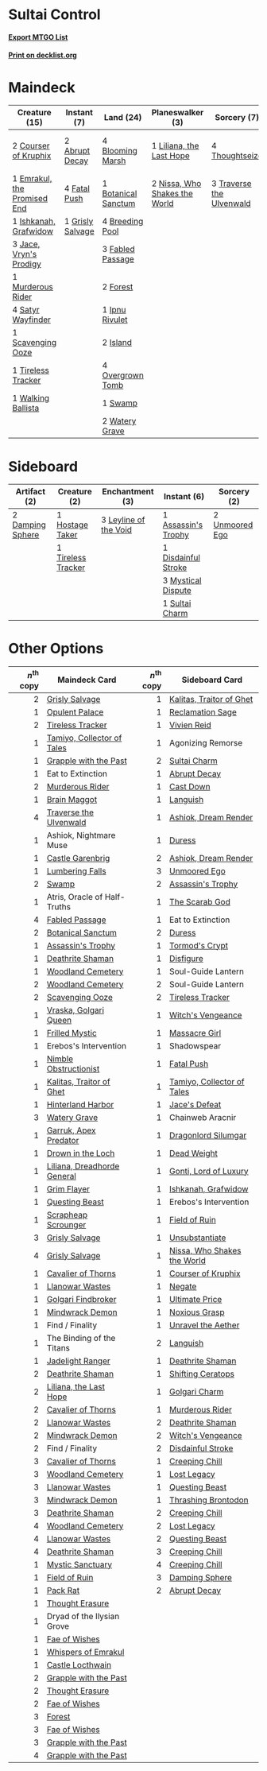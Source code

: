 # Sultai Control

#### [Export MTGO List](../collection/Sultai%20Control/Sultai%20Control.txt)
#### [Print on decklist.org](http://decklist.org/?deckmain=2%09Abrupt%20Decay%0A4%09Blooming%20Marsh%0A1%09Botanical%20Sanctum%0A4%09Breeding%20Pool%0A2%09Courser%20of%20Kruphix%0A1%09Emrakul,%20the%20Promised%20End%0A3%09Fabled%20Passage%0A4%09Fatal%20Push%0A2%09Forest%0A1%09Grisly%20Salvage%0A1%09Ipnu%20Rivulet%0A1%09Ishkanah,%20Grafwidow%0A2%09Island%0A3%09Jace,%20Vryn's%20Prodigy%0A1%09Liliana,%20the%20Last%20Hope%0A1%09Murderous%20Rider%0A2%09Nissa,%20Who%20Shakes%20the%20World%0A4%09Overgrown%20Tomb%0A4%09Satyr%20Wayfinder%0A1%09Scavenging%20Ooze%0A1%09Swamp%0A4%09Thoughtseize%0A1%09Tireless%20Tracker%0A3%09Traverse%20the%20Ulvenwald%0A4%09Uro,%20Titan%20of%20Nature's%20Wrath%0A1%09Walking%20Ballista%0A2%09Watery%20Grave&deckside=1%09Assassin's%20Trophy%0A2%09Damping%20Sphere%0A1%09Disdainful%20Stroke%0A1%09Hostage%20Taker%0A3%09Leyline%20of%20the%20Void%0A3%09Mystical%20Dispute%0A1%09Sultai%20Charm%0A1%09Tireless%20Tracker%0A2%09Unmoored%20Ego)
# Maindeck

|                                            Creature (15)                                             |                                        Instant (7)                                        |                                          Land (24)                                           |                                            Planeswalker (3)                                            |                                            Sorcery (7)                                            |         Unknown (4)          |
|------------------------------------------------------------------------------------------------------|-------------------------------------------------------------------------------------------|----------------------------------------------------------------------------------------------|--------------------------------------------------------------------------------------------------------|---------------------------------------------------------------------------------------------------|------------------------------|
|2 [Courser of Kruphix](http://gatherer.wizards.com/Pages/Card/Details.aspx?multiverseid=442153)       |2 [Abrupt Decay](http://gatherer.wizards.com/Pages/Card/Details.aspx?multiverseid=456061)  |4 [Blooming Marsh](http://gatherer.wizards.com/Pages/Card/Details.aspx?multiverseid=417816)   |1 [Liliana, the Last Hope](http://gatherer.wizards.com/Pages/Card/Details.aspx?multiverseid=414388)     |4 [Thoughtseize](http://gatherer.wizards.com/Pages/Card/Details.aspx?multiverseid=438676)          |4 Uro, Titan of Nature's Wrath|
|1 [Emrakul, the Promised End](http://gatherer.wizards.com/Pages/Card/Details.aspx?multiverseid=414295)|4 [Fatal Push](http://gatherer.wizards.com/Pages/Card/Details.aspx?multiverseid=423724)    |1 [Botanical Sanctum](http://gatherer.wizards.com/Pages/Card/Details.aspx?multiverseid=417817)|2 [Nissa, Who Shakes the World](http://gatherer.wizards.com/Pages/Card/Details.aspx?multiverseid=461096)|3 [Traverse the Ulvenwald](http://gatherer.wizards.com/Pages/Card/Details.aspx?multiverseid=409998)|                              |
|1 [Ishkanah, Grafwidow](http://gatherer.wizards.com/Pages/Card/Details.aspx?multiverseid=414463)      |1 [Grisly Salvage](http://gatherer.wizards.com/Pages/Card/Details.aspx?multiverseid=405253)|4 [Breeding Pool](http://gatherer.wizards.com/Pages/Card/Details.aspx?multiverseid=97088)     |                                                                                                        |                                                                                                   |                              |
|3 [Jace, Vryn's Prodigy](http://gatherer.wizards.com/Pages/Card/Details.aspx?multiverseid=398434)     |                                                                                           |3 [Fabled Passage](http://gatherer.wizards.com/Pages/Card/Details.aspx?multiverseid=473206)   |                                                                                                        |                                                                                                   |                              |
|1 [Murderous Rider](http://gatherer.wizards.com/Pages/Card/Details.aspx?multiverseid=473059)          |                                                                                           |2 [Forest](http://gatherer.wizards.com/Pages/Card/Details.aspx?multiverseid=439860)           |                                                                                                        |                                                                                                   |                              |
|4 [Satyr Wayfinder](http://gatherer.wizards.com/Pages/Card/Details.aspx?multiverseid=378508)          |                                                                                           |1 [Ipnu Rivulet](http://gatherer.wizards.com/Pages/Card/Details.aspx?multiverseid=430869)     |                                                                                                        |                                                                                                   |                              |
|1 [Scavenging Ooze](http://gatherer.wizards.com/Pages/Card/Details.aspx?multiverseid=420783)          |                                                                                           |2 [Island](http://gatherer.wizards.com/Pages/Card/Details.aspx?multiverseid=439857)           |                                                                                                        |                                                                                                   |                              |
|1 [Tireless Tracker](http://gatherer.wizards.com/Pages/Card/Details.aspx?multiverseid=409997)         |                                                                                           |4 [Overgrown Tomb](http://gatherer.wizards.com/Pages/Card/Details.aspx?multiverseid=405103)   |                                                                                                        |                                                                                                   |                              |
|1 [Walking Ballista](http://gatherer.wizards.com/Pages/Card/Details.aspx?multiverseid=423848)         |                                                                                           |1 [Swamp](http://gatherer.wizards.com/Pages/Card/Details.aspx?multiverseid=439858)            |                                                                                                        |                                                                                                   |                              |
|                                                                                                      |                                                                                           |2 [Watery Grave](http://gatherer.wizards.com/Pages/Card/Details.aspx?multiverseid=405114)     |                                                                                                        |                                                                                                   |                              |


# Sideboard

|                                       Artifact (2)                                        |                                        Creature (2)                                         |                                        Enchantment (3)                                         |                                         Instant (6)                                          |                                       Sorcery (2)                                       |
|-------------------------------------------------------------------------------------------|---------------------------------------------------------------------------------------------|------------------------------------------------------------------------------------------------|----------------------------------------------------------------------------------------------|-----------------------------------------------------------------------------------------|
|2 [Damping Sphere](http://gatherer.wizards.com/Pages/Card/Details.aspx?multiverseid=443101)|1 [Hostage Taker](http://gatherer.wizards.com/Pages/Card/Details.aspx?multiverseid=435379)   |3 [Leyline of the Void](http://gatherer.wizards.com/Pages/Card/Details.aspx?multiverseid=107682)|1 [Assassin's Trophy](http://gatherer.wizards.com/Pages/Card/Details.aspx?multiverseid=452902)|2 [Unmoored Ego](http://gatherer.wizards.com/Pages/Card/Details.aspx?multiverseid=452962)|
|                                                                                           |1 [Tireless Tracker](http://gatherer.wizards.com/Pages/Card/Details.aspx?multiverseid=409997)|                                                                                                |1 [Disdainful Stroke](http://gatherer.wizards.com/Pages/Card/Details.aspx?multiverseid=420705)|                                                                                         |
|                                                                                           |                                                                                             |                                                                                                |3 [Mystical Dispute](http://gatherer.wizards.com/Pages/Card/Details.aspx?multiverseid=473020) |                                                                                         |
|                                                                                           |                                                                                             |                                                                                                |1 [Sultai Charm](http://gatherer.wizards.com/Pages/Card/Details.aspx?multiverseid=386676)     |                                                                                         |


# Other Options

|*n*<sup>th</sup> copy|                                            Maindeck Card                                             |*n*<sup>th</sup> copy|                                            Sideboard Card                                            |
|--------------------:|------------------------------------------------------------------------------------------------------|--------------------:|------------------------------------------------------------------------------------------------------|
|                    2|[Grisly Salvage](http://gatherer.wizards.com/Pages/Card/Details.aspx?multiverseid=405253)             |                    1|[Kalitas, Traitor of Ghet](http://gatherer.wizards.com/Pages/Card/Details.aspx?multiverseid=407596)   |
|                    1|[Opulent Palace](http://gatherer.wizards.com/Pages/Card/Details.aspx?multiverseid=420930)             |                    1|[Reclamation Sage](http://gatherer.wizards.com/Pages/Card/Details.aspx?multiverseid=389651)           |
|                    2|[Tireless Tracker](http://gatherer.wizards.com/Pages/Card/Details.aspx?multiverseid=409997)           |                    1|[Vivien Reid](http://gatherer.wizards.com/Pages/Card/Details.aspx?multiverseid=447344)                |
|                    1|[Tamiyo, Collector of Tales](http://gatherer.wizards.com/Pages/Card/Details.aspx?multiverseid=461147) |                    1|Agonizing Remorse                                                                                     |
|                    1|[Grapple with the Past](http://gatherer.wizards.com/Pages/Card/Details.aspx?multiverseid=451103)      |                    2|[Sultai Charm](http://gatherer.wizards.com/Pages/Card/Details.aspx?multiverseid=386676)               |
|                    1|Eat to Extinction                                                                                     |                    1|[Abrupt Decay](http://gatherer.wizards.com/Pages/Card/Details.aspx?multiverseid=456061)               |
|                    2|[Murderous Rider](http://gatherer.wizards.com/Pages/Card/Details.aspx?multiverseid=473059)            |                    1|[Cast Down](http://gatherer.wizards.com/Pages/Card/Details.aspx?multiverseid=442969)                  |
|                    1|[Brain Maggot](http://gatherer.wizards.com/Pages/Card/Details.aspx?multiverseid=380382)               |                    1|[Languish](http://gatherer.wizards.com/Pages/Card/Details.aspx?multiverseid=420731)                   |
|                    4|[Traverse the Ulvenwald](http://gatherer.wizards.com/Pages/Card/Details.aspx?multiverseid=409998)     |                    1|[Ashiok, Dream Render](http://gatherer.wizards.com/Pages/Card/Details.aspx?multiverseid=461155)       |
|                    1|Ashiok, Nightmare Muse                                                                                |                    1|[Duress](http://gatherer.wizards.com/Pages/Card/Details.aspx?multiverseid=14557)                      |
|                    1|[Castle Garenbrig](http://gatherer.wizards.com/Pages/Card/Details.aspx?multiverseid=473202)           |                    2|[Ashiok, Dream Render](http://gatherer.wizards.com/Pages/Card/Details.aspx?multiverseid=461155)       |
|                    1|[Lumbering Falls](http://gatherer.wizards.com/Pages/Card/Details.aspx?multiverseid=401943)            |                    3|[Unmoored Ego](http://gatherer.wizards.com/Pages/Card/Details.aspx?multiverseid=452962)               |
|                    2|[Swamp](http://gatherer.wizards.com/Pages/Card/Details.aspx?multiverseid=439858)                      |                    2|[Assassin's Trophy](http://gatherer.wizards.com/Pages/Card/Details.aspx?multiverseid=452902)          |
|                    1|Atris, Oracle of Half-Truths                                                                          |                    1|[The Scarab God](http://gatherer.wizards.com/Pages/Card/Details.aspx?multiverseid=430834)             |
|                    4|[Fabled Passage](http://gatherer.wizards.com/Pages/Card/Details.aspx?multiverseid=473206)             |                    1|Eat to Extinction                                                                                     |
|                    2|[Botanical Sanctum](http://gatherer.wizards.com/Pages/Card/Details.aspx?multiverseid=417817)          |                    2|[Duress](http://gatherer.wizards.com/Pages/Card/Details.aspx?multiverseid=14557)                      |
|                    1|[Assassin's Trophy](http://gatherer.wizards.com/Pages/Card/Details.aspx?multiverseid=452902)          |                    1|[Tormod's Crypt](http://gatherer.wizards.com/Pages/Card/Details.aspx?multiverseid=389723)             |
|                    1|[Deathrite Shaman](http://gatherer.wizards.com/Pages/Card/Details.aspx?multiverseid=413757)           |                    1|[Disfigure](http://gatherer.wizards.com/Pages/Card/Details.aspx?multiverseid=442076)                  |
|                    1|[Woodland Cemetery](http://gatherer.wizards.com/Pages/Card/Details.aspx?multiverseid=443136)          |                    1|Soul-Guide Lantern                                                                                    |
|                    2|[Woodland Cemetery](http://gatherer.wizards.com/Pages/Card/Details.aspx?multiverseid=443136)          |                    2|Soul-Guide Lantern                                                                                    |
|                    2|[Scavenging Ooze](http://gatherer.wizards.com/Pages/Card/Details.aspx?multiverseid=420783)            |                    2|[Tireless Tracker](http://gatherer.wizards.com/Pages/Card/Details.aspx?multiverseid=409997)           |
|                    1|[Vraska, Golgari Queen](http://gatherer.wizards.com/Pages/Card/Details.aspx?multiverseid=452963)      |                    1|[Witch's Vengeance](http://gatherer.wizards.com/Pages/Card/Details.aspx?multiverseid=473073)          |
|                    1|[Frilled Mystic](http://gatherer.wizards.com/Pages/Card/Details.aspx?multiverseid=457318)             |                    1|[Massacre Girl](http://gatherer.wizards.com/Pages/Card/Details.aspx?multiverseid=461026)              |
|                    1|Erebos's Intervention                                                                                 |                    1|Shadowspear                                                                                           |
|                    1|[Nimble Obstructionist](http://gatherer.wizards.com/Pages/Card/Details.aspx?multiverseid=430729)      |                    1|[Fatal Push](http://gatherer.wizards.com/Pages/Card/Details.aspx?multiverseid=423724)                 |
|                    1|[Kalitas, Traitor of Ghet](http://gatherer.wizards.com/Pages/Card/Details.aspx?multiverseid=407596)   |                    1|[Tamiyo, Collector of Tales](http://gatherer.wizards.com/Pages/Card/Details.aspx?multiverseid=461147) |
|                    1|[Hinterland Harbor](http://gatherer.wizards.com/Pages/Card/Details.aspx?multiverseid=443128)          |                    1|[Jace's Defeat](http://gatherer.wizards.com/Pages/Card/Details.aspx?multiverseid=430727)              |
|                    3|[Watery Grave](http://gatherer.wizards.com/Pages/Card/Details.aspx?multiverseid=405114)               |                    1|Chainweb Aracnir                                                                                      |
|                    1|[Garruk, Apex Predator](http://gatherer.wizards.com/Pages/Card/Details.aspx?multiverseid=383251)      |                    1|[Dragonlord Silumgar](http://gatherer.wizards.com/Pages/Card/Details.aspx?multiverseid=394550)        |
|                    1|[Drown in the Loch](http://gatherer.wizards.com/Pages/Card/Details.aspx?multiverseid=473150)          |                    1|[Dead Weight](http://gatherer.wizards.com/Pages/Card/Details.aspx?multiverseid=452817)                |
|                    1|[Liliana, Dreadhorde General](http://gatherer.wizards.com/Pages/Card/Details.aspx?multiverseid=461024)|                    1|[Gonti, Lord of Luxury](http://gatherer.wizards.com/Pages/Card/Details.aspx?multiverseid=417657)      |
|                    1|[Grim Flayer](http://gatherer.wizards.com/Pages/Card/Details.aspx?multiverseid=414489)                |                    1|[Ishkanah, Grafwidow](http://gatherer.wizards.com/Pages/Card/Details.aspx?multiverseid=414463)        |
|                    1|[Questing Beast](http://gatherer.wizards.com/Pages/Card/Details.aspx?multiverseid=473133)             |                    1|Erebos's Intervention                                                                                 |
|                    1|[Scrapheap Scrounger](http://gatherer.wizards.com/Pages/Card/Details.aspx?multiverseid=417804)        |                    1|[Field of Ruin](http://gatherer.wizards.com/Pages/Card/Details.aspx?multiverseid=435415)              |
|                    3|[Grisly Salvage](http://gatherer.wizards.com/Pages/Card/Details.aspx?multiverseid=405253)             |                    1|[Unsubstantiate](http://gatherer.wizards.com/Pages/Card/Details.aspx?multiverseid=414374)             |
|                    4|[Grisly Salvage](http://gatherer.wizards.com/Pages/Card/Details.aspx?multiverseid=405253)             |                    1|[Nissa, Who Shakes the World](http://gatherer.wizards.com/Pages/Card/Details.aspx?multiverseid=461096)|
|                    1|[Cavalier of Thorns](http://gatherer.wizards.com/Pages/Card/Details.aspx?multiverseid=466921)         |                    1|[Courser of Kruphix](http://gatherer.wizards.com/Pages/Card/Details.aspx?multiverseid=442153)         |
|                    1|[Llanowar Wastes](http://gatherer.wizards.com/Pages/Card/Details.aspx?multiverseid=129627)            |                    1|[Negate](http://gatherer.wizards.com/Pages/Card/Details.aspx?multiverseid=423707)                     |
|                    1|[Golgari Findbroker](http://gatherer.wizards.com/Pages/Card/Details.aspx?multiverseid=452925)         |                    1|[Ultimate Price](http://gatherer.wizards.com/Pages/Card/Details.aspx?multiverseid=394735)             |
|                    1|[Mindwrack Demon](http://gatherer.wizards.com/Pages/Card/Details.aspx?multiverseid=409617)            |                    1|[Noxious Grasp](http://gatherer.wizards.com/Pages/Card/Details.aspx?multiverseid=466864)              |
|                    1|Find / Finality                                                                                       |                    1|[Unravel the Aether](http://gatherer.wizards.com/Pages/Card/Details.aspx?multiverseid=378515)         |
|                    1|The Binding of the Titans                                                                             |                    2|[Languish](http://gatherer.wizards.com/Pages/Card/Details.aspx?multiverseid=420731)                   |
|                    1|[Jadelight Ranger](http://gatherer.wizards.com/Pages/Card/Details.aspx?multiverseid=439793)           |                    1|[Deathrite Shaman](http://gatherer.wizards.com/Pages/Card/Details.aspx?multiverseid=413757)           |
|                    2|[Deathrite Shaman](http://gatherer.wizards.com/Pages/Card/Details.aspx?multiverseid=413757)           |                    1|[Shifting Ceratops](http://gatherer.wizards.com/Pages/Card/Details.aspx?multiverseid=466948)          |
|                    2|[Liliana, the Last Hope](http://gatherer.wizards.com/Pages/Card/Details.aspx?multiverseid=414388)     |                    1|[Golgari Charm](http://gatherer.wizards.com/Pages/Card/Details.aspx?multiverseid=405245)              |
|                    2|[Cavalier of Thorns](http://gatherer.wizards.com/Pages/Card/Details.aspx?multiverseid=466921)         |                    1|[Murderous Rider](http://gatherer.wizards.com/Pages/Card/Details.aspx?multiverseid=473059)            |
|                    2|[Llanowar Wastes](http://gatherer.wizards.com/Pages/Card/Details.aspx?multiverseid=129627)            |                    2|[Deathrite Shaman](http://gatherer.wizards.com/Pages/Card/Details.aspx?multiverseid=413757)           |
|                    2|[Mindwrack Demon](http://gatherer.wizards.com/Pages/Card/Details.aspx?multiverseid=409617)            |                    2|[Witch's Vengeance](http://gatherer.wizards.com/Pages/Card/Details.aspx?multiverseid=473073)          |
|                    2|Find / Finality                                                                                       |                    2|[Disdainful Stroke](http://gatherer.wizards.com/Pages/Card/Details.aspx?multiverseid=420705)          |
|                    3|[Cavalier of Thorns](http://gatherer.wizards.com/Pages/Card/Details.aspx?multiverseid=466921)         |                    1|[Creeping Chill](http://gatherer.wizards.com/Pages/Card/Details.aspx?multiverseid=452816)             |
|                    3|[Woodland Cemetery](http://gatherer.wizards.com/Pages/Card/Details.aspx?multiverseid=443136)          |                    1|[Lost Legacy](http://gatherer.wizards.com/Pages/Card/Details.aspx?multiverseid=417661)                |
|                    3|[Llanowar Wastes](http://gatherer.wizards.com/Pages/Card/Details.aspx?multiverseid=129627)            |                    1|[Questing Beast](http://gatherer.wizards.com/Pages/Card/Details.aspx?multiverseid=473133)             |
|                    3|[Mindwrack Demon](http://gatherer.wizards.com/Pages/Card/Details.aspx?multiverseid=409617)            |                    1|[Thrashing Brontodon](http://gatherer.wizards.com/Pages/Card/Details.aspx?multiverseid=456570)        |
|                    3|[Deathrite Shaman](http://gatherer.wizards.com/Pages/Card/Details.aspx?multiverseid=413757)           |                    2|[Creeping Chill](http://gatherer.wizards.com/Pages/Card/Details.aspx?multiverseid=452816)             |
|                    4|[Woodland Cemetery](http://gatherer.wizards.com/Pages/Card/Details.aspx?multiverseid=443136)          |                    2|[Lost Legacy](http://gatherer.wizards.com/Pages/Card/Details.aspx?multiverseid=417661)                |
|                    4|[Llanowar Wastes](http://gatherer.wizards.com/Pages/Card/Details.aspx?multiverseid=129627)            |                    2|[Questing Beast](http://gatherer.wizards.com/Pages/Card/Details.aspx?multiverseid=473133)             |
|                    4|[Deathrite Shaman](http://gatherer.wizards.com/Pages/Card/Details.aspx?multiverseid=413757)           |                    3|[Creeping Chill](http://gatherer.wizards.com/Pages/Card/Details.aspx?multiverseid=452816)             |
|                    1|[Mystic Sanctuary](http://gatherer.wizards.com/Pages/Card/Details.aspx?multiverseid=473209)           |                    4|[Creeping Chill](http://gatherer.wizards.com/Pages/Card/Details.aspx?multiverseid=452816)             |
|                    1|[Field of Ruin](http://gatherer.wizards.com/Pages/Card/Details.aspx?multiverseid=435415)              |                    3|[Damping Sphere](http://gatherer.wizards.com/Pages/Card/Details.aspx?multiverseid=443101)             |
|                    1|[Pack Rat](http://gatherer.wizards.com/Pages/Card/Details.aspx?multiverseid=253624)                   |                    2|[Abrupt Decay](http://gatherer.wizards.com/Pages/Card/Details.aspx?multiverseid=456061)               |
|                    1|[Thought Erasure](http://gatherer.wizards.com/Pages/Card/Details.aspx?multiverseid=452956)            |                     |                                                                                                      |
|                    1|Dryad of the Ilysian Grove                                                                            |                     |                                                                                                      |
|                    1|[Fae of Wishes](http://gatherer.wizards.com/Pages/Card/Details.aspx?multiverseid=473006)              |                     |                                                                                                      |
|                    1|[Whispers of Emrakul](http://gatherer.wizards.com/Pages/Card/Details.aspx?multiverseid=414411)        |                     |                                                                                                      |
|                    1|[Castle Locthwain](http://gatherer.wizards.com/Pages/Card/Details.aspx?multiverseid=473203)           |                     |                                                                                                      |
|                    2|[Grapple with the Past](http://gatherer.wizards.com/Pages/Card/Details.aspx?multiverseid=451103)      |                     |                                                                                                      |
|                    2|[Thought Erasure](http://gatherer.wizards.com/Pages/Card/Details.aspx?multiverseid=452956)            |                     |                                                                                                      |
|                    2|[Fae of Wishes](http://gatherer.wizards.com/Pages/Card/Details.aspx?multiverseid=473006)              |                     |                                                                                                      |
|                    3|[Forest](http://gatherer.wizards.com/Pages/Card/Details.aspx?multiverseid=439860)                     |                     |                                                                                                      |
|                    3|[Fae of Wishes](http://gatherer.wizards.com/Pages/Card/Details.aspx?multiverseid=473006)              |                     |                                                                                                      |
|                    3|[Grapple with the Past](http://gatherer.wizards.com/Pages/Card/Details.aspx?multiverseid=451103)      |                     |                                                                                                      |
|                    4|[Grapple with the Past](http://gatherer.wizards.com/Pages/Card/Details.aspx?multiverseid=451103)      |                     |                                                                                                      |

